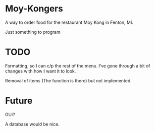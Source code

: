 # Moy-Kongers

A way to order food for the restaurant Moy Kong in Fenton, MI.

Just something to program

# TODO

Formatting, so I can c/p the rest of the menu. I've gone through a bit of changes with how I want it to look.

Removal of items (The function is there) but not implemented.

# Future

GUI?

A database would be nice.
